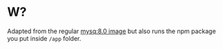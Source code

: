 # W?

Adapted from the regular [mysq:8.0 image](https://github.com/docker-library/mysql/blob/84ba05eaa75e1f0e1d33185e23f95a9cdc607b51/8.0/Dockerfile.debian) but also runs the npm package you put inside `/app` folder.
